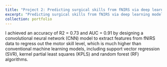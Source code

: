 ```yaml
---
title: "Project 2: Predicting surgical skills from fNIRS via deep learning models"
excerpt: "Predicting surgical skills from fNIRS via deep learning models<br/><img src='/images/gao_new.png'>"
collection: portfolio
---
```


I achieved an accuracy of R2 = 0.73 and AUC = 0.91 by designing a convolutional neural network (CNN) model to extract features from fNIRS data to regress out the motor skill level, which is much higher than conventional machine learning models, including support vector regression (SVR), kernel partial least squares (KPLS) and random forest (RF) algorithms.

